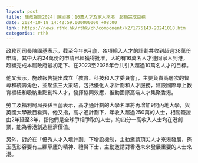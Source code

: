 ```yaml
---
layout: post
title: 施政報告2024｜陳國基：16萬人才及家人來港　超額完成目標
date: 2024-10-18 14:42:59.000000000 +08:00
link: https://news.rthk.hk/rthk/ch/component/k2/1775143-20241018.htm
categories: rthk
---
```


政務司司長陳國基表示，截至今年9月底，各項輸入人才的計劃共收到超過38萬份申請，其中大約24萬份的申請已經獲得批准，大約有16萬名人才連同家人到港，超額完成本屆政府最初定下、在2023至2025年合共引入超過10萬名人才的目標。

他又表示，施政報告提出成立「教育、科技和人才委員會」，主要負責高層次的督導和統籌角色，並聚焦三大策略，包括優化人才計劃和人才服務，建設國際專上教育樞紐和吸納重點創科人才，發揮協同效應，推動國際高端人才集聚香港。

勞工及福利局局長孫玉菡表示，高才通計劃的大學名單將再增加9間內地大學，與英國大學數目看齊。他又指，高才通計劃下，年收入超過250萬的人士，相關簽證由2年延至3年，指他們是全球爭相爭取的人士，約四分一高收入人士均在港創業，能為香港創造經濟價值。

另外，對於在「優秀人才入境計劃」下增設機制，主動邀請頂尖人才來港發展，孫玉菡形容要有三顧草廬的精神、禮賢下士，主動邀請對香港未來發展重要的人士來港。
